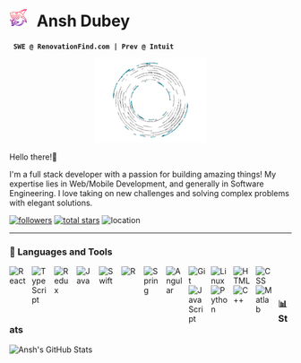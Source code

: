 # <img src="assets/shark-3.png" style="display:inline-block; margin-right:10px;"> Ansh Dubey

**` SWE @ RenovationFind.com | Prev @ Intuit`**

<p align="center">
  <img src="assets/coding.gif" style="height: 150px; width: 200px;"/>
</p>

 Hello there!👋 
 
 I'm a full stack developer with a passion for building amazing things! My expertise lies in Web/Mobile Development, and generally in Software Engineering. I love taking on new challenges and solving complex problems with elegant solutions.

 <p align="left">
      <a href="https://github.com/AnshDubey1999?tab=followers">
         <img alt="followers" title="Follow me on Github" src="https://custom-icon-badges.demolab.com/github/followers/AnshDubey1999?color=236ad3&labelColor=1155ba&style=for-the-badge&logo=person-add&label=Follow&logoColor=white"/></a>
      <a href="https://github.com/AnshDubey1999?tab=repositories&sort=stargazers">
         <img alt="total stars" title="Total stars on GitHub" src="https://custom-icon-badges.demolab.com/github/stars/AnshDubey1999?color=55960c&style=for-the-badge&labelColor=488207&logo=star"/></a>
    <a>
        <img alt="location" title="Location" src="https://custom-icon-badges.demolab.com/badge/Vancouver-BC-FFFF9F?style=for-the-badge&logo=location&logoColor=white&labelColor=yellow"/></a>
    </a>
</p>

---

### 🧰 Languages and Tools

<img align="left" alt="React" width="30px" style="padding-right:10px;" src="https://cdn.jsdelivr.net/gh/devicons/devicon/icons/react/react-original.svg" />
<img align="left" alt="TypeScript" width="30px" style="padding-right:10px;" src="https://cdn.jsdelivr.net/gh/devicons/devicon/icons/typescript/typescript-plain.svg" />
<img align="left" alt="Redux" width="30px" style="padding-right:10px;" src="https://cdn.jsdelivr.net/gh/devicons/devicon/icons/redux/redux-original.svg" />
<img align="left" alt="Java" width="30px" style="padding-right:10px;" src="https://cdn.jsdelivr.net/gh/devicons/devicon/icons/java/java-original.svg"/>
<img align="left" alt="Swift" width="30px" style="padding-right:10px;" src="https://cdn.jsdelivr.net/gh/devicons/devicon/icons/swift/swift-original.svg" />
<img align="left" alt="R" width="30px" style="padding-right:10px;" src="https://cdn.jsdelivr.net/gh/devicons/devicon/icons/r/r-original.svg" />
<img align="left" alt="Spring" width="30px" style="padding-right:10px;" src="https://cdn.jsdelivr.net/gh/devicons/devicon/icons/spring/spring-original.svg" />
<img align="left" alt="Angular" width="30px" style="padding-right:10px;" src="https://cdn.jsdelivr.net/gh/devicons/devicon/icons/angularjs/angularjs-plain.svg" />
<img align="left" alt="Git" width="30px" style="padding-right:10px;" src="https://cdn.jsdelivr.net/gh/devicons/devicon/icons/git/git-original.svg" />
<img align="left" alt="Linux" width="30px" style="padding-right:10px;" src="https://cdn.jsdelivr.net/gh/devicons/devicon/icons/linux/linux-original.svg" />
<img align="left" alt="HTML" width="30px" style="padding-right:10px;" src="https://cdn.jsdelivr.net/gh/devicons/devicon/icons/html5/html5-plain.svg" />
<img align="left" alt="CSS" width="30px" style="padding-right:10px;" src="https://cdn.jsdelivr.net/gh/devicons/devicon/icons/css3/css3-plain.svg" />
<img align="left" alt="JavaScript" width="30px" style="padding-right:10px;" src="https://cdn.jsdelivr.net/gh/devicons/devicon/icons/javascript/javascript-plain.svg" />
<img align="left" alt="Python" width="30px" style="padding-right:10px;" src="https://cdn.jsdelivr.net/gh/devicons/devicon/icons/python/python-plain.svg" />
<img align="left" alt="C++" width="30px" style="padding-right:10px;" src="https://cdn.jsdelivr.net/gh/devicons/devicon/icons/cplusplus/cplusplus-line.svg" />
<img align="left" alt="Matlab" width="30px" style="padding-right:10px;" src="https://cdn.jsdelivr.net/gh/devicons/devicon/icons/matlab/matlab-original.svg" />
<br />

#

### 📊 Stats

![Ansh's GitHub Stats](https://github-readme-stats.vercel.app/api?username=AnshDubey1999&show_icons=true&theme=codeSTACKr)

<!-- ![GitHub Streak](https://streak-stats.demolab.com?user=ForrestKnight&theme=gruvbox&border_radius=4.5) -->
